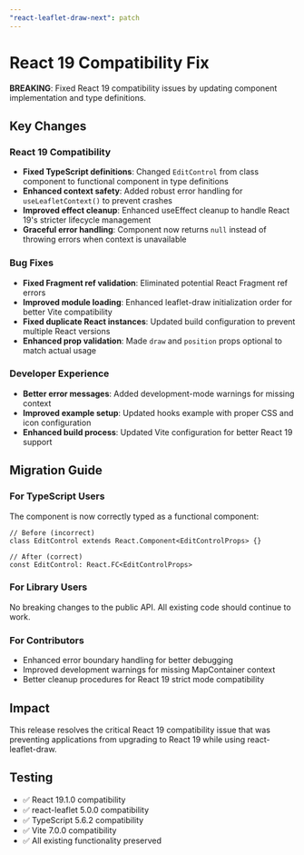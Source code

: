 ```yaml
---
"react-leaflet-draw-next": patch
---
```


# React 19 Compatibility Fix

**BREAKING**: Fixed React 19 compatibility issues by updating component implementation and type definitions.

## Key Changes

### React 19 Compatibility
- **Fixed TypeScript definitions**: Changed `EditControl` from class component to functional component in type definitions
- **Enhanced context safety**: Added robust error handling for `useLeafletContext()` to prevent crashes
- **Improved effect cleanup**: Enhanced useEffect cleanup to handle React 19's stricter lifecycle management
- **Graceful error handling**: Component now returns `null` instead of throwing errors when context is unavailable

### Bug Fixes
- **Fixed Fragment ref validation**: Eliminated potential React Fragment ref errors
- **Improved module loading**: Enhanced leaflet-draw initialization order for better Vite compatibility
- **Fixed duplicate React instances**: Updated build configuration to prevent multiple React versions
- **Enhanced prop validation**: Made `draw` and `position` props optional to match actual usage

### Developer Experience
- **Better error messages**: Added development-mode warnings for missing context
- **Improved example setup**: Updated hooks example with proper CSS and icon configuration
- **Enhanced build process**: Updated Vite configuration for better React 19 support

## Migration Guide

### For TypeScript Users
The component is now correctly typed as a functional component:
```tsx
// Before (incorrect)
class EditControl extends React.Component<EditControlProps> {}

// After (correct)  
const EditControl: React.FC<EditControlProps>
```

### For Library Users
No breaking changes to the public API. All existing code should continue to work.

### For Contributors
- Enhanced error boundary handling for better debugging
- Improved development warnings for missing MapContainer context
- Better cleanup procedures for React 19 strict mode compatibility

## Impact
This release resolves the critical React 19 compatibility issue that was preventing applications from upgrading to React 19 while using react-leaflet-draw.

## Testing
- ✅ React 19.1.0 compatibility
- ✅ react-leaflet 5.0.0 compatibility  
- ✅ TypeScript 5.6.2 compatibility
- ✅ Vite 7.0.0 compatibility
- ✅ All existing functionality preserved
